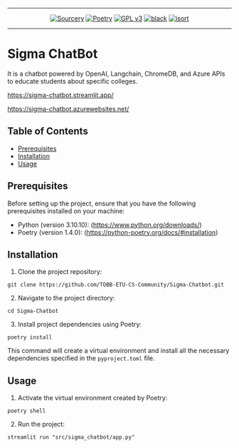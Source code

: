 ---

<div align="center">

[![Sourcery](https://img.shields.io/badge/Sourcery-enabled-brightgreen)](https://sourcery.ai)
[![Poetry](https://img.shields.io/badge/packaging-poetry-cyan.svg)](https://python-poetry.org/)
[![GPL v3](https://img.shields.io/badge/License-GPLv3-blue.svg)](https://www.gnu.org/licenses/gpl-3.0)
[![black](https://img.shields.io/badge/code%20style-black-000000.svg)](https://github.com/psf/black)
[![isort](https://img.shields.io/badge/%20imports-isort-%231674b1?style=flat&labelColor=ef8336)](https://pycqa.github.io/isort/)

</div>

<hr>

# Sigma ChatBot

It is a chatbot powered by OpenAI, Langchain, ChromeDB, and Azure APIs to educate students about specific colleges.

https://sigma-chatbot.streamlit.app/

https://sigma-chatbot.azurewebsites.net/

## Table of Contents

- [Prerequisites](#prerequisites)
- [Installation](#installation)
- [Usage](#usage)

## Prerequisites

Before setting up the project, ensure that you have the following prerequisites installed on your machine:

- Python (version 3.10.10):
  (https://www.python.org/downloads/)
- Poetry (version 1.4.0):
  (https://python-poetry.org/docs/#installation)

## Installation

1. Clone the project repository:

```
git clone https://github.com/TOBB-ETU-CS-Community/Sigma-Chatbot.git
```

2. Navigate to the project directory:

```
cd Sigma-Chatbot
```

3. Install project dependencies using Poetry:

```
poetry install
```

This command will create a virtual environment and install all the necessary dependencies specified in the `pyproject.toml` file.

## Usage

1. Activate the virtual environment created by Poetry:

```
poetry shell
```

2. Run the project:

```
streamlit run "src/sigma_chatbot/app.py"
```
